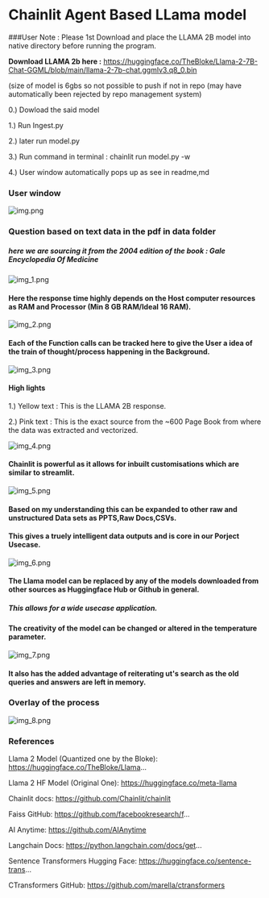 # **Chainlit Agent Based LLama model**

###User Note : Please 1st Download and place the LLAMA 2B model into native directory before running the program.

**Download LLAMA 2b here :** https://huggingface.co/TheBloke/Llama-2-7B-Chat-GGML/blob/main/llama-2-7b-chat.ggmlv3.q8_0.bin

(size of model is 6gbs so not possible to push if not in repo (may have automatically been rejected by repo management system)

0.) Dowload the said model

1.) Run Ingest.py

2.) later run model.py

3.) Run command in terminal : chainlit run model.py -w

4.) User window automatically pops up as see in readme,md


### User window

![img.png](img.png)

### Question based on text data in the pdf in data folder
##### here we are sourcing it from the 2004 edition of the book : Gale Encyclopedia Of Medicine

![img_1.png](img_1.png)
#### Here the response time highly depends on the Host computer resources as RAM and Processor (Min 8 GB RAM/Ideal 16 RAM).

![img_2.png](img_2.png)
#### Each of the Function calls can be tracked here to give the User a idea of the train of thought/process happening in the Background.

![img_3.png](img_3.png)
#### High lights
1.) Yellow text : This is the LLAMA 2B response.

2.) Pink text : This is the exact source from the ~600 Page Book from where the data was extracted and vectorized.

![img_4.png](img_4.png)
#### Chainlit is powerful as it allows for inbuilt customisations which are similar to streamlit.


![img_5.png](img_5.png)
#### Based on my understanding this can be expanded to other raw and unstructured Data sets as PPTS,Raw Docs,CSVs.
#### This gives a truely intelligent data outputs and is core in our Porject Usecase.

![img_6.png](img_6.png)
#### The Llama model can be replaced by any of the models downloaded from other sources as Huggingface Hub or Github in general.
##### This allows for a wide usecase application.

#### The creativity of the model can be changed or altered in the temperature parameter.

![img_7.png](img_7.png)
#### It also has the added advantage of reiterating ut's search as the old  queries and answers are left in memory.

### Overlay of the process
![img_8.png](img_8.png)

### References

Llama 2 Model (Quantized one by the Bloke): https://huggingface.co/TheBloke/Llama...

Llama 2 HF Model (Original One): https://huggingface.co/meta-llama

Chainlit docs: https://github.com/Chainlit/chainlit

Faiss GitHub: https://github.com/facebookresearch/f...

AI Anytime: https://github.com/AIAnytime

Langchain Docs: https://python.langchain.com/docs/get...

Sentence Transformers Hugging Face: https://huggingface.co/sentence-trans...

CTransformers GitHub: https://github.com/marella/ctransformers